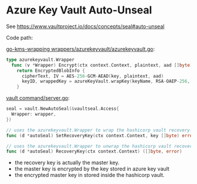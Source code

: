 # Azure Key Vault Auto-Unseal

See https://www.vaultproject.io/docs/concepts/seal#auto-unseal

Code path:

[go-kms-wrapping wrappers/azurekeyvault/azurekeyvault.go](https://github.com/hashicorp/vault/blob/v1.5.0/vendor/github.com/hashicorp/go-kms-wrapping/wrappers/azurekeyvault/azurekeyvault.go):

```go
type azurekeyvault.Wrapper
  func (v *Wrapper) Encrypt(ctx context.Context, plaintext, aad []byte) (blob *wrapping.EncryptedBlobInfo, err error) {
    return EncryptedBlobInfo {
      cipherText, IV = AES-256-GCM-AEAD(key, plaintext, aad)
      keyID, wrappedKey = azureKeyVault.wrapKey(keyName, RSA-OAEP-256, key) // https://docs.microsoft.com/en-us/rest/api/keyvault/wrapkey/wrapkey
    }
```

[vault command/server.go](https://github.com/hashicorp/vault/blob/v1.5.0/command/server.go):

```go
seal = vault.NewAutoSeal(&vaultseal.Access{
  Wrapper: wrapper,
})

// uses the azurekeyvault.Wrapper to wrap the hashicorp vault recovery-key with the key stored in azure key vault.
func (d *autoSeal) SetRecoveryKey(ctx context.Context, key []byte) error

// uses the azurekeyvault.Wrapper to unwrap the hashicorp vault recovery-key with the key stored in azure key vault.
func (d *autoSeal) RecoveryKey(ctx context.Context) ([]byte, error)
```

* the recovery key is actually the master key.
* the master key is encrypted by the key stored in azure key vault
* the encrypted master key in stored inside the hashicorp vault.
